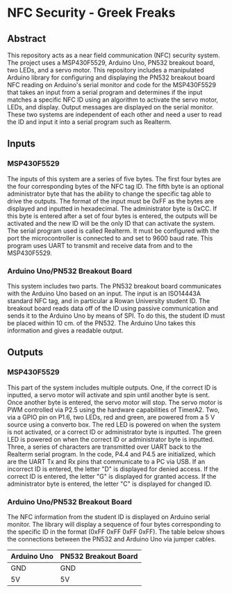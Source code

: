 # NFC Security - Greek Freaks
## Abstract
This repository acts as a near field communication (NFC) security system. The project uses a MSP430F5529, Arduino Uno, PN532 breakout board, two LEDs, and a servo motor. This repository includes a manipulated Arduino library for configuring and displaying the PN532 breakout board NFC reading on Arduino's serial monitor and code for the MSP430F5529 that takes an input from a serial program and determines if the input matches a specific NFC ID using an algorithm to activate the servo motor, LEDs, and display. Output messages are displayed on the serial monitor. These two systems are independent of each other and need a user to read the ID and input it into a serial program such as Realterm. 
## Inputs
### MSP430F5529 
The inputs of this system are a series of five bytes. The first four bytes are the four corresponding bytes of the NFC tag ID. The fifth byte is an optional administrator byte that has the ability to change the specific tag able to drive the outputs. The format of the input must be 0xFF as the bytes are displayed and inputted in hexadecimal. The administrator byte is 0xCC. If this byte is entered after a set of four bytes is entered, the outputs will be activated and the new ID will be the only ID that can activate the system. The serial program used is called Realterm. It must be configured with the port the microcontroller is connected to and set to 9600 baud rate. This program uses UART to transmit and receive data from and to the MSP430F5529. 
### Arduino Uno/PN532 Breakout Board 
This system includes two parts. The PN532 breakout board communicates with the Arduino Uno based on an input. The input is an ISO14443A standard NFC tag, and in particular a Rowan University student ID. The breakout board reads data off of the ID using passive communication and sends it to the Arduino Uno by means of SPI. To do this, the student ID must be placed within 10 cm. of the PN532. The Arduino Uno takes this information and gives a readable output. 
## Outputs 
### MSP430F5529 
This part of the system includes multiple outputs. One, if the correct ID is inputted, a servo motor will activate and spin until another byte is sent. Once another byte is entered, the servo motor will stop. The servo motor is PWM controlled via P2.5 using the hardware capabilities of TimerA2. Two, via a GPIO pin on P1.6, two LEDs, red and green, are powered from a 5 V source using a converto box. The red LED is powered on when the system is not activated, or a correct ID or administrator byte is inputted. The green LED is powered on when the correct ID or administrator byte is inputted. Three, a series of characters are transmitted over UART back to the Realterm serial program. In the code, P4.4 and P4.5 are initialized, which are the UART Tx and Rx pins that communicate to a PC via USB. If an incorrect ID is entered, the letter "D" is displayed for denied access. If the correct ID is entered, the letter "G" is displayed for granted access. If the administrator byte is entered, the letter "C" is displayed for changed ID. 
### Arduino Uno/PN532 Breakout Board 
The NFC information from the student ID is displayed on Arduino serial monitor. The library will display a sequence of four bytes corresponding to the specific ID in the format (0xFF 0xFF 0xFF 0xFF). The table below shows the connections between the PN532 and Arduino Uno via jumper cables. 

| Arduino Uno | PN532 Breakout Board |
| --- | --- |
| GND | GND |
| 5V | 5V |

